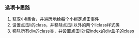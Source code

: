 ### 选项卡思路

1. 获取小li集合，并遍历地给每个小绑定点击事件
2. 设置点击li的class，并移除点击li以外的两个liclass样式类
3. 移除所有div的class类，并设置点击li对应index的div盒子的class